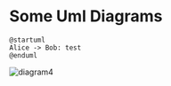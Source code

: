 # Some Uml Diagrams

```plantuml
@startuml
Alice -> Bob: test
@enduml
```


![diagram4](http://www.plantuml.com/plantuml/proxy?cache=no&src=https://raw.github.com/ddanilyuk/OBD2019/Donis/documents/PlantUmlMarkdown/Readme.md#L3-L7)

